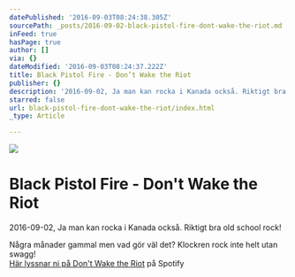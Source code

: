 ```yaml
---
datePublished: '2016-09-03T08:24:38.305Z'
sourcePath: _posts/2016-09-02-black-pistol-fire-dont-wake-the-riot.md
inFeed: true
hasPage: true
author: []
via: {}
dateModified: '2016-09-03T08:24:37.222Z'
title: Black Pistol Fire - Don’t Wake the Riot
publisher: {}
description: '2016-09-02, Ja man kan rocka i Kanada också. Riktigt bra old school rock!'
starred: false
url: black-pistol-fire-dont-wake-the-riot/index.html
_type: Article

---
```

![](https://the-grid-user-content.s3-us-west-2.amazonaws.com/ca8d45ce-5c4c-4c16-b37d-8f51b3814e37.jpg)

# Black Pistol Fire - Don't Wake the Riot

2016-09-02, Ja man kan rocka i Kanada också. Riktigt bra old school rock!

Några månader gammal men vad gör väl det? Klockren rock inte helt utan swagg!  
[Här lyssnar ni på Don't Wake the Riot][0] på Spotify

[0]: https://open.spotify.com/album/3OTIQe9TKVBc8wR6JWhlQU
